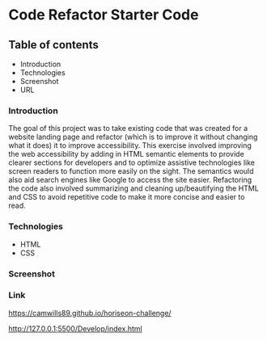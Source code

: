 # Code Refactor Starter Code
## Table of contents
* Introduction
* Technologies
* Screenshot
* URL

### Introduction
The goal of this project was to take existing code that was created for a website landing page and refactor (which is to improve it without changing what it does) it to improve accessibility. This exercise involved improving the web accessibility by adding in HTML semantic elements to provide clearer sections for developers and to optimize assistive technologies like screen readers to function more easily on the sight. The semantics would also aid search engines like Google to access the site easier. Refactoring the code also involved summarizing and cleaning up/beautifying the HTML and CSS to avoid repetitive code to make it more concise and easier to read.

### Technologies
* HTML
* CSS

### Screenshot
[1]: (https://www.screencast.com/t/u3D08liA)

[2]: (https://www.screencast.com/t/k3ebf8nD)

### Link
https://camwills89.github.io/horiseon-challenge/

http://127.0.0.1:5500/Develop/index.html
